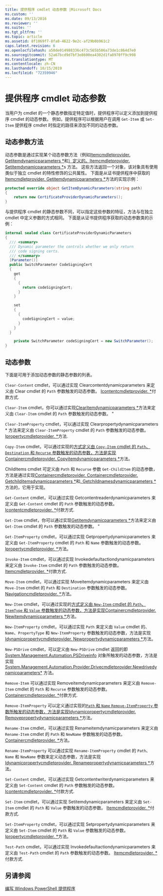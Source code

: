 ```yaml
---
title: 提供程序 cmdlet 动态参数 |Microsoft Docs
ms.custom: ''
ms.date: 09/13/2016
ms.reviewer: ''
ms.suite: ''
ms.tgt_pltfrm: ''
ms.topic: article
ms.assetid: 8f1069f7-8fa8-4622-9e2c-af29b0b961c2
caps.latest.revision: 6
ms.openlocfilehash: a50de014988336c473c565b506a73de1c864d7e0
ms.sourcegitcommit: 52a67bcd9d7bf3e8600ea4302d1fa8970ff9c998
ms.translationtype: MT
ms.contentlocale: zh-CN
ms.lasthandoff: 10/15/2019
ms.locfileid: "72359946"
---
```

# <a name="provider-cmdlet-dynamic-parameters"></a>提供程序 cmdlet 动态参数

当用户为 cmdlet 的一个静态参数指定特定值时，提供程序可以定义添加到提供程序 cmdlet 的动态参数。 例如，提供程序可以根据用户在调用 `Get-Item` 或 `Set-Item` 提供程序 cmdlet 时指定的路径来添加不同的动态参数。

## <a name="dynamic-parameter-methods"></a>动态参数方法

动态参数是通过实现某个动态参数方法（例如[Itemcmdletprovider. Getitemdynamicparameters *](/dotnet/api/System.Management.Automation.Provider.ItemCmdletProvider.GetItemDynamicParameters)和[）定义的。Itemcmdletprovider. Setitemdynamicparameters *](/dotnet/api/System.Management.Automation.Provider.ItemCmdletProvider.SetItemDynamicParameters)s 方法。 这些方法返回一个对象，该对象具有使用类似于独立 cmdlet 的特性修饰的公共属性。 下面是从证书提供程序中获取的[Itemcmdletprovider. Getitemdynamicparameters *](/dotnet/api/System.Management.Automation.Provider.ItemCmdletProvider.GetItemDynamicParameters)方法的实现示例：

```csharp
protected override object GetItemDynamicParameters(string path)
{
    return new CertificateProviderDynamicParameters();
}
```

与提供程序 cmdlet 的静态参数不同，可以指定这些参数的特征，方法与在独立 cmdlet 中定义参数的方式相同。 下面是从证书提供程序获取的动态参数类的示例：

```csharp
internal sealed class CertificateProviderDynamicParameters
{
  /// <summary>
  /// Dynamic parameter the controls whether we only return
  /// code signing certs.
  /// </summary>
  [Parameter()]
  public SwitchParameter CodeSigningCert
  {
    get
    {
      {
        return codeSigningCert;
      }
    }

    set
    {
      {
        codeSigningCert = value;
      }
    }
  }

    private SwitchParameter codeSigningCert = new SwitchParameter();
}
```

## <a name="dynamic-parameters"></a>动态参数

下面是可用于添加动态参数的静态参数的列表。

`Clear-Content` cmdlet，可以通过实现 Clearcontentdynamicparameters 来定义由 Clear cmdlet 的 `Path` 参数触发的动态参数。 [Icontentcmdletprovider. *](/dotnet/api/System.Management.Automation.Provider.IContentCmdletProvider.ClearContentDynamicParameters)付款方式.

`Clear-Item` cmdlet，你可以通过实现[Clearitemdynamicparameters *](/dotnet/api/System.Management.Automation.Provider.ItemCmdletProvider.ClearItemDynamicParameters)方法来定义由 `Clear-Item` cmdlet 的 `Path` 参数触发的动态参数。 "

`Clear-ItemProperty` cmdlet，可以通过实现 Clearpropertydynamicparameters * 方法来定义由 `Clear-ItemProperty` cmdlet 的 `Path` 参数触发的动态参数。 [Ipropertycmdletprovider. *](/dotnet/api/System.Management.Automation.Provider.IPropertyCmdletProvider.ClearPropertyDynamicParameters)方法.

`Copy-Item` cmdlet，可以通过实现的[方式定义由 `Copy-Item` cmdlet 的 `Path`、`Destination` 和 `Recurse` 参数触发的动态参数，方法是实现Containercmdletprovider. Copyitemdynamicparameters *](/dotnet/api/System.Management.Automation.Provider.ContainerCmdletProvider.CopyItemDynamicParameters)方法。

ChildItems cmdlet 可定义由 `Path` 和 `Recurse` 参数 `Get-ChildItem` 的动态参数，方法是通过实现[Containercmdletprovider. Containercmdletprovider. Getchilditemsdynamicparameters *](/dotnet/api/System.Management.Automation.Provider.ContainerCmdletProvider.GetChildItemsDynamicParameters)和[. Getchildnamesdynamicparameters *](/dotnet/api/System.Management.Automation.Provider.ContainerCmdletProvider.GetChildNamesDynamicParameters)方法的，它用于实现。

`Get-Content` cmdlet，可以通过实现 Getcontentreaderdynamicparameters 来定义由 `Get-Content` cmdlet 的 `Path` 参数触发的动态参数。 [Icontentcmdletprovider. *](/dotnet/api/System.Management.Automation.Provider.IContentCmdletProvider.GetContentReaderDynamicParameters)付款方式.

`Get-Item` cmdlet，你可以通过实现[Getitemdynamicparameters *](/dotnet/api/System.Management.Automation.Provider.ItemCmdletProvider.GetItemDynamicParameters)方法来定义由 `Get-Item` cmdlet 的 `Path` 参数触发的动态参数。 "

`Get-ItemProperty` cmdlet，可以通过实现 Getpropertydynamicparameters 来定义由 `Get-ItemProperty` cmdlet 的 `Path` 和 `Name` 参数触发的动态参数。 [Ipropertycmdletprovider. *](/dotnet/api/System.Management.Automation.Provider.IPropertyCmdletProvider.GetPropertyDynamicParameters)方法。

`Invoke-Item` cmdlet，可以通过实现 Invokedefaultactiondynamicparameters 来定义由 `Invoke-Item` cmdlet 的 `Path` 参数触发的动态参数。 [Itemcmdletprovider. *](/dotnet/api/System.Management.Automation.Provider.ItemCmdletProvider.InvokeDefaultActionDynamicParameters)付款方式.

`Move-Item` cmdlet，可以通过实现 Moveitemdynamicparameters 来定义由 `Move-Item` cmdlet 的 `Path` 和 `Destination` 参数触发的动态参数。 [Navigationcmdletprovider. *](/dotnet/api/System.Management.Automation.Provider.NavigationCmdletProvider.MoveItemDynamicParameters)方法。

`New-Item` cmdlet，可以通过实现的[方式定义由 `New-Item` cmdlet 的 `Path`、`ItemType` 和 `Value` 参数触发的动态参数，方法是实现Containercmdletprovider. Newitemdynamicparameters *](/dotnet/api/System.Management.Automation.Provider.ContainerCmdletProvider.NewItemDynamicParameters)方法。

`New-ItemProperty` cmdlet，可以通过实现 `Path` 来定义由 `Value` cmdlet 的、`Name`、`PropertyType` 和 `New-ItemProperty` 参数触发的动态参数，方法是实现[Idynamicpropertycmdletprovider. Newpropertydynamicparameters *](/dotnet/api/System.Management.Automation.Provider.IDynamicPropertyCmdletProvider.NewPropertyDynamicParameters)方法。

`New-PSDrive` cmdlet，可以定义由 `New-PSDrive` cmdlet 返回的即 [System.Management.Automation.PSDriveinfo](/dotnet/api/System.Management.Automation.PSDriveInfo) 对象所触发的动态参数，方法是实现 [System.Management.Automation.Provider.Drivecmdletprovider.Newdrivedynamicparameters*](/dotnet/api/System.Management.Automation.Provider.DriveCmdletProvider.NewDriveDynamicParameters) 方法。

`Remove-Item` 可以通过实现 Removeitemdynamicparameters 来定义由 `Remove-Item` cmdlet 的 `Path` 和 `Recurse` 参数触发的动态参数。 [Containercmdletprovider. *](/dotnet/api/System.Management.Automation.Provider.ContainerCmdletProvider.RemoveItemDynamicParameters)付款方式.

`Remove-ItemProperty` 可以定义通过实现的[`Path` 和 `Name` `Remove-ItemProperty` 参数所触发的动态参数，方法是实现Idynamicpropertycmdletprovider. Removepropertydynamicparameters *](/dotnet/api/System.Management.Automation.Provider.IDynamicPropertyCmdletProvider.RemovePropertyDynamicParameters)方法。

`Rename-Item` cmdlet，可以通过实现 Renameitemdynamicparameters 来定义由 `Rename-Item` cmdlet 的 `Path` 和 `NewName` 参数触发的动态参数。 [Containercmdletprovider. *](/dotnet/api/System.Management.Automation.Provider.ContainerCmdletProvider.RenameItemDynamicParameters)方法。

`Rename-ItemProperty` 可以通过实现 `Rename-ItemProperty` cmdlet 的 `Path`、`Name` 和 `NewName` 参数来定义动态参数，方法是实现[Idynamicpropertycmdletprovider. Renamepropertydynamicparameters *](/dotnet/api/System.Management.Automation.Provider.IDynamicPropertyCmdletProvider.RenamePropertyDynamicParameters)方法。

`Set-Content` cmdlet，可以通过实现 Getcontentwriterdynamicparameters 来定义由 `Set-Content` cmdlet 的 `Path` 参数触发的动态参数。 [Icontentcmdletprovider. *](/dotnet/api/System.Management.Automation.Provider.IContentCmdletProvider.GetContentWriterDynamicParameters)付款方式.

`Set-Item` cmdlet，可以通过实现 Setitemdynamicparameters 来定义由 `Set-Item` cmdlet 的 `Path` 和 `Value` 参数触发的动态参数。 [Itemcmdletprovider. *](/dotnet/api/System.Management.Automation.Provider.ItemCmdletProvider.SetItemDynamicParameters)付款方式.

`Set-ItemProperty` cmdlet，可以通过实现 Setpropertydynamicparameters 来定义由 `Set-Item` cmdlet 的 `Path` 和 `Value` 参数触发的动态参数。 [Ipropertycmdletprovider. *](/dotnet/api/System.Management.Automation.Provider.IPropertyCmdletProvider.SetPropertyDynamicParameters)方法。

`Test-Path` cmdlet，可以通过实现 Invokedefaultactiondynamicparameters 来定义由 `Test-Path` cmdlet 的 `Path` 参数触发的动态参数。 [Itemcmdletprovider. *](/dotnet/api/System.Management.Automation.Provider.ItemCmdletProvider.InvokeDefaultActionDynamicParameters)付款方式.

## <a name="see-also"></a>另请参阅

[编写 Windows PowerShell 提供程序](./writing-a-windows-powershell-provider.md)